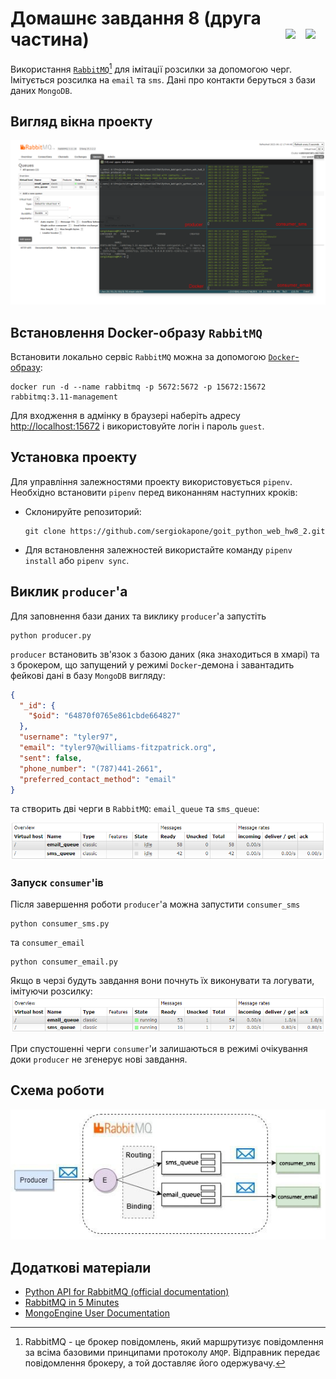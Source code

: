 # Домашнє завдання 8 (друга частина) <img align="right" width="32px" src="https://cdn.jsdelivr.net/gh/devicons/devicon/icons/python/python-original.svg"/> <img align="right" width="32px" src="https://cdn.jsdelivr.net/gh/devicons/devicon/icons/mongodb/mongodb-original.svg"/>

Використання [`RabbitMQ`](https://www.rabbitmq.com/)[^1] для імітації розсилки за допомогою черг. Імітується розсилка на `email` та `sms`. Дані про контакти беруться з бази даних `MongoDB`.

[^1]: RabbitMQ - це брокер повідомлень, який маршрутизує повідомлення за всіма базовими принципами протоколу `AMQP`. Відправник передає повідомлення брокеру, а той доставляє його одержувачу.

## Вигляд вікна проекту

![Вигляд програми](./pictures/view.png)

## Встановлення Docker-образу `RabbitMQ`

Встановити локально сервіс `RabbitMQ` можна за допомогою [`Docker`-образу](https://hub.docker.com/_/rabbitmq):

```shell
docker run -d --name rabbitmq -p 5672:5672 -p 15672:15672 rabbitmq:3.11-management
```

Для входження в адмінку в браузері наберіть адресу [http://localhost:15672](http://localhost:15672/) і використовуйте логін і пароль `guest`.

## Установка проекту

Для управління залежностями проекту використовується `pipenv`. Необхідно встановити `pipenv` перед виконанням наступних кроків:

- Склонируйте репозиторий:

  ```shell
  git clone https://github.com/sergiokapone/goit_python_web_hw8_2.git
  ```

- Для встановлення залежностей використайте команду `pipenv install` або `pipenv sync`.

## Виклик `producer`'а

Для заповнення бази даних та виклику `producer`'а запустіть

```shell
python producer.py
```

`producer` встановить зв'язок з базою даних (яка знаходиться в хмарі) та з брокером, що запущений у режимі `Docker`-демона і завантадить фейкові дані в базу `MongoDB` вигляду:

```json
{
  "_id": {
    "$oid": "64870f0765e861cbde664827"
  },
  "username": "tyler97",
  "email": "tyler97@williams-fitzpatrick.org",
  "sent": false,
  "phone_number": "(787)441-2661",
  "preferred_contact_method": "email"
}
```

та створить дві черги в `RabbitMQ`: `email_queue` та `sms_queue`:

![Вигляд черг в адмінці RabbitMQ](./pictures/rabbitmq.png)

### Запуск `consumer`'ів

Після завершення роботи `producer`'а можна запустити `consumer_sms`

```shell
python consumer_sms.py
```

та `consumer_email`

```shell
python consumer_email.py
```

Якщо в черзі будуть завдання вони почнуть їх виконувати та логувати, імітуючи розсилку:
![Вигляд черг в адмінці RabbitMQ](./pictures/rabbitmq_run.png)

При спустошенні черги `consumer`'и залишаються в режимі очікування доки `producer` не згенерує нові завдання.

## Схема роботи

![схема роботи](./pictures/scheme.png)

## Додаткові матеріали

- [Python API for RabbitMQ (official documentation)](https://www.rabbitmq.com/tutorials/tutorial-one-python.html)
- [RabbitMQ in 5 Minutes](https://www.youtube.com/watch?v=deG25y_r6OY&t=310s)
- [MongoEngine User Documentation](https://docs.mongoengine.org/)
